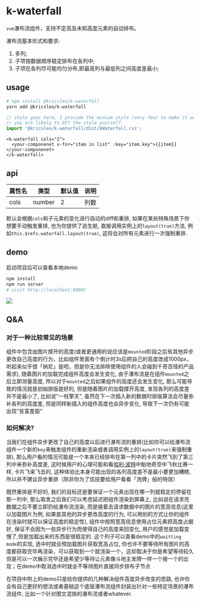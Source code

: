 # k-waterfall

`vue`瀑布流组件，支持不定高及未知高度元素的自动排布。

瀑布流基本形式和要求:

1. 多列;
2. 子项按数据顺序稳定排布在各列中;
3. 子项在各列尽可能均匀分布,即最高列与最低列之间高度差最小;

## usage

```bash
# npm install @kricsleo/k-waterfall
yarn add @kricsleo/k-waterfall
```

```typescript
// style goes here, I provide the minium style (very few) to make it work,
// you are likely to DIY the style yourself.
import '@kricsleo/k-waterfall/dist/kWaterfall.css';
```

```vue
<k-waterfall cols="2">
  <your-componenet v-for="item in list" :key="item.key">{{item}}</your-componenet>
</k-waterfall>
```

## api

| 属性名 | 类型   | 默认值 | 说明 |
| ------ | ------ | ------ | ---- |
| cols   | number | 2      | 列数 |

默认会根据`cols`和子元素的变化进行自动的diff和重排, 如果在某些特殊场景下你想要手动触发重排, 也为你提供了逃生舱, 直接调用实例上的`layout(true)`方法, 例如`this.$refs.waterfall.layout(true)`, 这将会对所有元素进行一次强制重排.

## demo

启动项目后可以查看本地demo


```bash
npm install
npm run server
# visit http://localhost:8080/
```

<img src="./screenshot/demo.gif" />

## Q&A



### 对于一种比较常见的场景

组件中包含由图片撑开的高度(或者更通用的说应该是`mounted`阶段之后有其他异步更改自己高度的行为，比如组件里面有个倒计时3s后把自己的高度改成1000px，听起来似乎很「纳尼」是吧，但是你无法排除使用组件的人会碰到千奇百怪的产品需求), 随着图片的加载完成组件高度会发生变化, 由于瀑布流是在组件`mounted`之后立即测量高度, 所以对于`mounted`之后如果组件的高度还会发生变化, 那么可能导致的情况就是初始排版是好的, 但是随着图片的加载撑开高度, 发现各列的高度差并不是最小了, 比如说"一柱擎天", 虽然在下一次插入新的数据时排版算法会尽量弥补各列的高度差, 但是同样新插入的组件高度也会异步变化, 导致下一次仍有可能出现"贫富差距"

### 如何解决?

当我们在组件异步更改了自己的高度以后进行瀑布流的重排(比如你可以给瀑布流组件一个新的`key`来触发组件的重新渲染或者调用实例上的`layout(true)`来强制重排), 那么用户看的情况可能是一个本来已经排布在第一列中的卡片突然飞到了第三列中来弥补高度差, 这时候用户的心理可能和看[哈利·波特](https://zh.wikipedia.org/wiki/%E5%93%88%E5%88%A9%C2%B7%E6%B3%A2%E7%89%B9)中魁地奇空中飞秋比赛一样, 卡片飞来飞去的, 这种体验比本身可能出现的各列高度差不是最小要更加糟糕, 所以并不建议异步重排（除非你为了炫技要给用户看看「洗牌」般的特效）

既然重排是不好的, 我们的目标还是要保证一个元素出现在哪一列就稳定的停留在那一列中, 那么取舍之后我们可以考虑延迟把组件渲染到屏幕上, 比如说在请求完数据之后不要立即扔给瀑布流渲染, 而是接着去请求数据中的图片的宽高信息(这里以加载图片为例, 如果是其他的异步更改高度的行为, 可以用别的方式让你的组件在渲染时就可以保证高度的稳定性), 组件中按照宽高信息使用占位元素把高度占据好, 保证不会因为一些异步行为而使得自己的高度来回变化, 用户的感觉是加载变慢了,但是加载出来的东西是很稳定的. 这个列子可以查看demo中的`waitting mode`的实现, 选中时就会预加载图片获取宽高占位, 你也许不要等待所有图片的高度都获取完毕再渲染，可以获取到一个就渲染一个，这却取决于你是希望等待较久但是可以一次展示完毕还是希望少等待让元素像斗地主发牌一样一个接一个的出现；在demo中取消选中时就会不等待图片直接同步排布子节点

在项目中附上的demo只是给你提供的几种解决组件高度异步改变的思路, 也许你会有自己更好的想法或者基础这个底层瀑布流组件封装出针对一些特定场景的瀑布流组件, 比如一个针对图文混排的瀑布流或者whatever.
